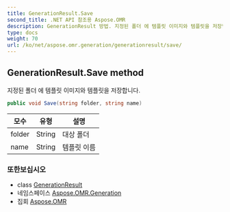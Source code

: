 ```yaml
---
title: GenerationResult.Save
second_title: .NET API 참조용 Aspose.OMR
description: GenerationResult 방법. 지정된 폴더 에 템플릿 이미지와 템플릿을 저장합니다.
type: docs
weight: 70
url: /ko/net/aspose.omr.generation/generationresult/save/
---
```

## GenerationResult.Save method

지정된 폴더 에 템플릿 이미지와 템플릿을 저장합니다.

```csharp
public void Save(string folder, string name)
```

| 모수 | 유형 | 설명 |
| --- | --- | --- |
| folder | String | 대상 폴더 |
| name | String | 템플릿 이름 |

### 또한보십시오

* class [GenerationResult](../)
* 네임스페이스 [Aspose.OMR.Generation](../../generationresult/)
* 집회 [Aspose.OMR](../../../)


